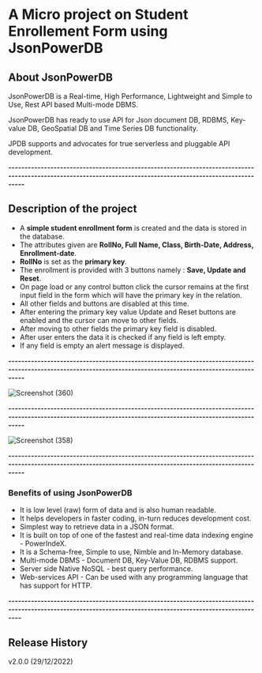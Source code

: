 

 # A Micro project on Student Enrollement Form using JsonPowerDB


## About JsonPowerDB 

JsonPowerDB is a Real-time, High Performance, Lightweight and Simple to Use, Rest API based Multi-mode DBMS.    

JsonPowerDB has ready to use API for Json document DB, RDBMS, Key-value DB, GeoSpatial DB and Time Series DB functionality.     

JPDB supports and advocates for true serverless and pluggable API development.   
          
          
***-------------------------------------------------------------------------------------------------------------------------------------------------------------***

         
         

## Description of the project   


* A **simple student enrollment form** is created and the data is stored in the database.
* The attributes given are **RollNo, Full Name, Class, Birth-Date, Address, Enrollment-date**.
* **RollNo** is set as the **primary key**.
* The enrollment is provided with 3 buttons namely : **Save, Update and Reset**.
* On page load or any control button click the cursor remains at the first input field in the form which will have the primary key in the relation. 
* All other fields and buttons are disabled at this time.
* After entering the primary key value Update and Reset buttons are enabled and the cursor can move to other fields.
* After moving to other fields the primary key field is disabled.
* After user enters the data it is checked if any field is left empty.
* If any field is empty an alert message is displayed.

***-------------------------------------------------------------------------------------------------------------------------------------------------------------***


![Screenshot (360)](https://user-images.githubusercontent.com/95097643/209860085-7b69dfd0-4543-49a9-afb3-f640ce78cf99.png)   


***-------------------------------------------------------------------------------------------------------------------------------------------------------------***

![Screenshot (358)](https://user-images.githubusercontent.com/95097643/209856046-84e4cb58-74d5-4e23-9fe7-50caed319a1a.png)


***-------------------------------------------------------------------------------------------------------------------------------------------------------------***
### Benefits of using JsonPowerDB

* It is low level (raw) form of data and is also human readable.
* It helps developers in faster coding, in-turn reduces development cost.
* Simplest way to retrieve data in a JSON format.
* It is built on top of one of the fastest and real-time data indexing engine - PowerIndeX.
* It is a Schema-free, Simple to use, Nimble and In-Memory database.
* Multi-mode DBMS - Document DB, Key-Value DB, RDBMS support.
* Server side Native NoSQL - best query performance.
* Web-services API - Can be used with any programming language that has support for HTTP.

***------------------------------------------------------------------------------------------------------------------------------------------------------------***
## Release History
v2.0.0 (29/12/2022)
